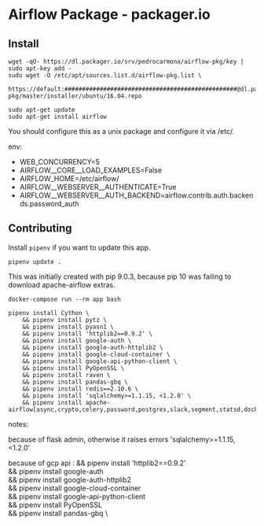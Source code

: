 # Airflow Package - packager.io

## Install

```
wget -qO- https://dl.packager.io/srv/pedrocarmona/airflow-pkg/key | sudo apt-key add -
sudo wget -O /etc/apt/sources.list.d/airflow-pkg.list \
  https://default:#################################################@dl.packager.io/srv/pedrocarmona/airflow-pkg/master/installer/ubuntu/16.04.repo

sudo apt-get update
sudo apt-get install airflow
```

You should configure this as a unix package and configure it via /etc/.

env:
  - WEB_CONCURRENCY=5
  - AIRFLOW__CORE__LOAD_EXAMPLES=False
  - AIRFLOW_HOME=/etc/airflow/
  - AIRFLOW__WEBSERVER__AUTHENTICATE=True
  - AIRFLOW__WEBSERVER__AUTH_BACKEND=airflow.contrib.auth.backends.password_auth


## Contributing

Install `pipenv` if you want to update this app.

```
pipenv update .
```

This was initially created with pip 9.0.3, because pip 10 was failing to download apache-airflow extras.

```
docker-compose run --rm app bash

pipenv install Cython \
    && pipenv install pytz \
    && pipenv install pyasn1 \
    && pipenv install 'httplib2==0.9.2' \
    && pipenv install google-auth \
    && pipenv install google-auth-httplib2 \
    && pipenv install google-cloud-container \
    && pipenv install google-api-python-client \
    && pipenv install PyOpenSSL \
    && pipenv install raven \
    && pipenv install pandas-gbq \
    && pipenv install redis==2.10.6 \
    && pipenv install 'sqlalchemy>=1.1.15, <1.2.0' \
    && pipenv install apache-airflow[async,crypto,celery,password,postgres,slack,segment,statsd,docker,mysql]==1.10.1

```

notes:

because of flask admin, otherwise it raises errors
'sqlalchemy>=1.1.15, <1.2.0'


because of gcp api :
    && pipenv install 'httplib2==0.9.2' \
    && pipenv install google-auth \
    && pipenv install google-auth-httplib2 \
    && pipenv install google-cloud-container \
    && pipenv install google-api-python-client \
    && pipenv install PyOpenSSL \
    && pipenv install pandas-gbq \
